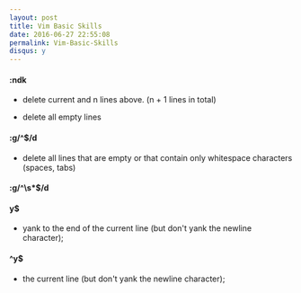 ```yaml
---
layout: post
title: Vim Basic Skills
date: 2016-06-27 22:55:08
permalink: Vim-Basic-Skills
disqus: y
---
```



####  :ndk
*  delete current and n lines above. (n + 1 lines in total)

* delete all empty lines

#### :g/^$/d

* delete all lines that are empty or that contain only whitespace characters (spaces, tabs)

####  :g/^\s*$/d

####  y$
* yank to the end of the current line (but don't yank the newline character);

####  ^y$
* the current line (but don't yank the newline character);

